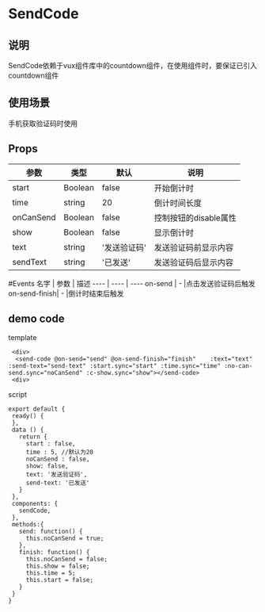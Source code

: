 # SendCode
## 说明
SendCode依赖于vux组件库中的countdown组件，在使用组件时，要保证已引入countdown组件
## 使用场景
手机获取验证码时使用
## Props
 参数   | 类型 | 默认 | 说明
----- | ------ | -----  | ----
start | Boolean|  false  | 开始倒计时
time  | string |    20    | 倒计时间长度
onCanSend | Boolean | false   | 控制按钮的disable属性
show| Boolean | false   | 显示倒计时
text| string  | '发送验证码'| 发送验证码前显示内容
sendText|string| '已发送'| 发送验证码后显示内容
#Events
  名字  |  参数  | 描述
----    | ----  | ----
on-send       | -  |点击发送验证码后触发
on-send-finish| -  |倒计时结束后触发
## demo code
template

```
 <div>
  <send-code @on-send="send" @on-send-finish="finish"    :text="text" :send-text="send-text" :start.sync="start" :time.sync="time" :no-can-send.sync="noCanSend" :c-show.sync="show"></send-code>
 <div>
 ```
 script
 
 ```
export default {
  ready() {
  },
  data () {
    return {
      start : false,
      time : 5, //默认为20
      noCanSend : false,
      show: false,
      text: '发送验证码',
      send-text: '已发送'
    }
  },
  components: {
    sendCode,
  },
  methods:{
    send: function() {
      this.noCanSend = true;
    },
    finish: function() {
      this.noCanSend = false;
      this.show = false;
      this.time = 5;
      this.start = false;
    }
  }
}
```